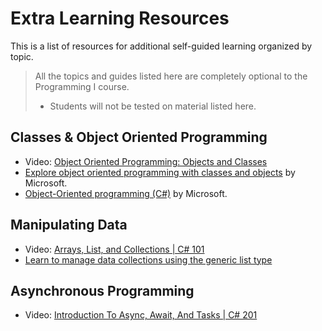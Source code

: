 # Extra Learning Resources

This is a list of resources for additional self-guided learning organized by topic.

> All the topics and guides listed here are completely optional to the Programming I course.
> - Students will not be tested on material listed here.

## Classes & Object Oriented Programming

- Video: [Object Oriented Programming: Objects and Classes](https://www.youtube.com/watch?v=TzgxcAiHCWA&list=PLdo4fOcmZ0oVxKLQCHpiUWun7vlJJvUiN&index=17)
- [Explore object oriented programming with classes and objects](https://learn.microsoft.com/en-us/dotnet/csharp/fundamentals/tutorials/classes?source=recommendations) by Microsoft.
- [Object-Oriented programming (C#)](https://learn.microsoft.com/en-us/dotnet/csharp/fundamentals/tutorials/oop?source=recommendations) by Microsoft.

## Manipulating Data

- Video: [Arrays, List, and Collections | C# 101](https://www.youtube.com/watch?v=qLeF_wpnVto)
- [Learn to manage data collections using the generic list type](https://learn.microsoft.com/en-us/dotnet/csharp/tour-of-csharp/tutorials/list-collection)

## Asynchronous Programming

- Video: [Introduction To Async, Await, And Tasks | C# 201](https://www.youtube.com/watch?v=X9N5r6kMOxw&list=PLdo4fOcmZ0oXzJ3FC-ApBes-0klFN9kr9&index=5)
